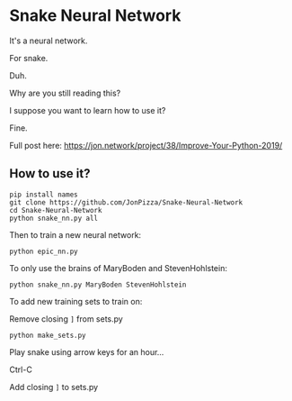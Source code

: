 # Snake Neural Network

It's a neural network.

For snake.

Duh.

Why are you still reading this?

I suppose you want to learn how to use it?

Fine.

Full post here: https://jon.network/project/38/Improve-Your-Python-2019/

## How to use it?

```
pip install names
git clone https://github.com/JonPizza/Snake-Neural-Network
cd Snake-Neural-Network
python snake_nn.py all
```

Then to train a new neural network:

```
python epic_nn.py
```

To only use the brains of MaryBoden and StevenHohlstein:

```
python snake_nn.py MaryBoden StevenHohlstein
```

To add new training sets to train on:

Remove closing ```]``` from sets.py

```
python make_sets.py
```

Play snake using arrow keys for an hour...

Ctrl-C

Add closing ```]``` to sets.py
